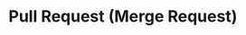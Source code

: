 # Pull Request (Merge Request)

<!--
This form is only to be used by repository administrators.  All other PRs should use the standard form.
--->